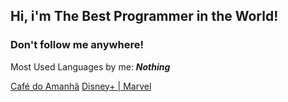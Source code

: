 ## Hi, i'm The Best Programmer in the World!

<h3>
Don't follow me anywhere!
</h3>

Most Used Languages by me: <b><em>Nothing</em></b>


<a href="https://chrislenartowicz.github.io/cafe_do_amanha/">Café do Amanhã</a>
<a href="https://chrislenartowicz.github.io/DisneyPlus_Marvel/">Disney+ | Marvel</a>

